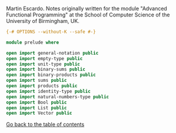 
Martin Escardo.
Notes originally written for the module "Advanced Functional Programming"
at the School of Computer Science of the University of Birmingham, UK.


```agda
{-# OPTIONS --without-K --safe #-}

module prelude where

open import general-notation public
open import empty-type public
open import unit-type public
open import binary-sums public
open import binary-products public
open import sums public
open import products public
open import identity-type public
open import natural-numbers-type public
open import Bool public
open import List public
open import Vector public
```

[Go back to the table of contents](https://martinescardo.github.io/HoTTEST-Summer-School/)

